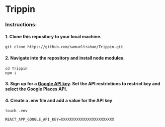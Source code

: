 # Trippin

### Instructions:
#### 1.  Clone this repository to your local machine.
```
git clone https://github.com/samueltrahan/Trippin.git
```
#### 2.  Navigate into the repository and install node modules.
```
cd Trippin
npm i
```
#### 3.  Sign up for a [Google API key](https://console.developers.google.com/). Set the API restrictions to restrict key and select the Google Places API.
#### 4.  Create a .env file and add a value for the API key
```
touch .env
```
```
REACT_APP_GOOGLE_API_KEY=XXXXXXXXXXXXXXXXXXXXXXXX
```